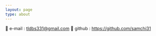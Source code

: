 ```yaml
---
layout: page
type: about
---
```


👾 e-mail : tldbs331@gmail.com
🐳 github : https://github.com/samchi31
